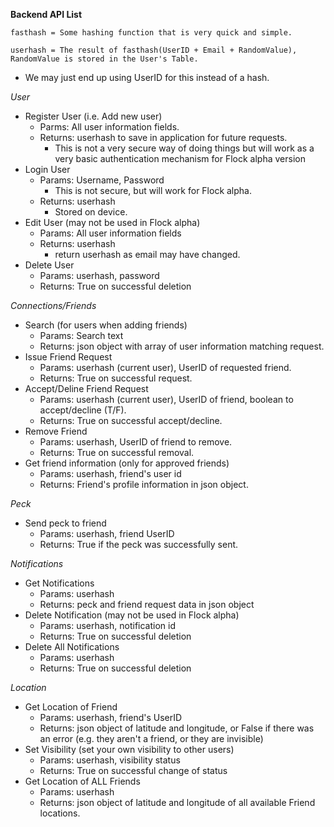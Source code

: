**Backend API List**

`fasthash = Some hashing function that is very quick and simple.`

`userhash = The result of fasthash(UserID + Email + RandomValue), RandomValue is stored in the User's Table.` 
 - We may just end up using  UserID for this instead of a hash.

*User*

 - Register User (i.e. Add new user)
     - Parms: All user information fields.
     - Returns: userhash to save in application for future requests.
         - This is not a very secure way of doing things but will work as a very basic authentication mechanism for Flock alpha version
 - Login User
     - Params: Username, Password
         - This is not secure, but will work for Flock alpha.
     - Returns: userhash
         - Stored on device.
 - Edit User (may not be used in Flock alpha)
     - Params: All user information fields
     - Returns: userhash
         - return userhash as email may have changed.
 - Delete User
     - Params: userhash, password
     - Returns: True on successful deletion
          
*Connections/Friends*

 - Search (for users when adding friends)
     - Params: Search text
     - Returns: json object with array of user information matching request.
 - Issue Friend Request
     - Params: userhash (current user), UserID of requested friend.
     - Returns: True on successful request.
 - Accept/Deline Friend Request
     - Params: userhash (current user), UserID of friend, boolean to accept/decline (T/F).
     - Returns: True on successful accept/decline.
 - Remove Friend
     - Params: userhash, UserID of friend to remove.
     - Returns: True on successful removal.
 - Get friend information (only for approved friends)
     - Params: userhash, friend's user id
     - Returns: Friend's profile information in json object.

*Peck*

 - Send peck to friend
     - Params: userhash, friend UserID
     - Returns: True if the peck was successfully sent.

*Notifications*

 - Get Notifications
     - Params: userhash
     - Returns: peck and friend request data in json object
 - Delete Notification (may not be used in Flock alpha)
     - Params: userhash, notification id
     - Returns: True on successful deletion
 - Delete All Notifications
     - Params: userhash
     - Returns: True on successful deletion
     
*Location*

 - Get Location of Friend
     - Params: userhash, friend's UserID
     - Returns: json object of latitude and longitude, or False if there was an error (e.g. they aren't a friend, or they are invisible)
 - Set Visibility (set your own visibility to other users)
     - Params: userhash, visibility status
     - Returns: True on successful change of status
 - Get Location of ALL Friends
     - Params: userhash
     - Returns: json object of latitude and longitude of all available Friend locations.
     
